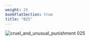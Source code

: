 ```yaml
---
weight: 25
bookFlatSection: true
title: "025"
---
```


![cruel_and_unusual_punishment 025 ](../../jpg/cup_025.jpg)


